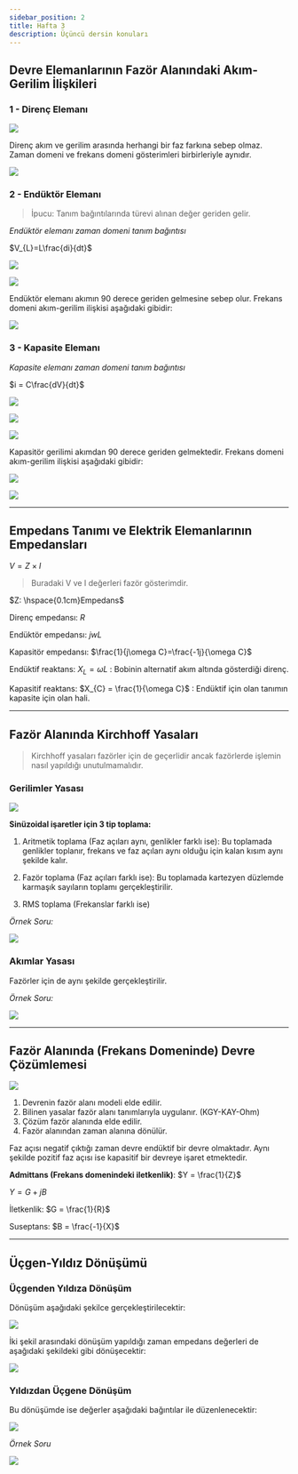 ```yaml
---
sidebar_position: 2
title: Hafta 3
description: Üçüncü dersin konuları
---
```

## Devre Elemanlarının Fazör Alanındaki Akım-Gerilim İlişkileri

### 1 - Direnç Elemanı

![](./hafta-3-img/gorsel-(1).png)

Direnç akım ve gerilim arasında herhangi bir faz farkına sebep olmaz. Zaman domeni ve frekans domeni gösterimleri birbirleriyle aynıdır.

![](./hafta-3-img/gorsel-(2).png)

### 2 - Endüktör Elemanı

> İpucu: Tanım bağıntılarında türevi alınan değer geriden gelir.

*Endüktör elemanı zaman domeni tanım bağıntısı*

$V_{L}=L\frac{di}{dt}$

![](./hafta-3-img/gorsel-(3).png)

![](./hafta-3-img/gorsel-(4).png)

Endüktör elemanı akımın 90 derece geriden gelmesine sebep olur. Frekans domeni akım-gerilim ilişkisi aşağıdaki gibidir:

![](./hafta-3-img/gorsel-(5).png)

### 3 - Kapasite Elemanı

*Kapasite elemanı zaman domeni tanım bağıntısı*

$i = C\frac{dV}{dt}$

![](./hafta-3-img/gorsel-(6).png)

![](./hafta-3-img/gorsel-(7).png)

![](./hafta-3-img/gorsel-(8).png)

Kapasitör gerilimi akımdan 90 derece geriden gelmektedir. Frekans domeni akım-gerilim ilişkisi aşağıdaki gibidir:

![](./hafta-3-img/gorsel-(9).png)

![](./hafta-3-img/gorsel-(10).png)

---

## Empedans Tanımı ve Elektrik Elemanlarının Empedansları

$V = Z \times I$

> Buradaki V ve I değerleri fazör gösterimdir.

$Z: \hspace{0.1cm}Empedans$

Direnç empedansı: $R$

Endüktör empedansı: $jwL$

Kapasitör empedansı: $\frac{1}{j\omega C}=\frac{-1j}{\omega C}$

Endüktif reaktans: $X_{L} = \omega L$ : Bobinin alternatif akım altında gösterdiği direnç.

Kapasitif reaktans: $X_{C} = \frac{1}{\omega C}$ : Endüktif için olan tanımın kapasite için olan hali.

---

## Fazör Alanında Kirchhoff Yasaları

> Kirchhoff yasaları fazörler için de geçerlidir ancak fazörlerde işlemin nasıl yapıldığı unutulmamalıdır.

### Gerilimler Yasası

![](./hafta-3-img/gorsel-(11).png)

**Sinüzoidal işaretler için 3 tip toplama:**

1. Aritmetik toplama (Faz açıları aynı, genlikler farklı ise): Bu toplamada genlikler toplanır, frekans ve faz açıları aynı olduğu için kalan kısım aynı şekilde kalır.

2. Fazör toplama (Faz açıları farklı ise): Bu toplamada kartezyen düzlemde karmaşık sayıların toplamı gerçekleştirilir.

3. RMS toplama (Frekanslar farklı ise)

*Örnek Soru:*

![](./hafta-3-img/gorsel-(12).png)

### Akımlar Yasası

Fazörler için de aynı şekilde gerçekleştirilir.

*Örnek Soru:*

![](./hafta-3-img/gorsel-(12).png)

---

## Fazör Alanında (Frekans Domeninde) Devre Çözümlemesi

![](./hafta-3-img/gorsel-(13).png)

1. Devrenin fazör alanı modeli elde edilir.
2. Bilinen yasalar fazör alanı tanımlarıyla uygulanır. (KGY-KAY-Ohm)
3. Çözüm fazör alanında elde edilir.
4. Fazör alanından zaman alanına dönülür.

Faz açısı negatif çıktığı zaman devre endüktif bir devre olmaktadır. Aynı şekilde pozitif faz açısı ise kapasitif bir devreye işaret etmektedir.

**Admittans (Frekans domenindeki iletkenlik)**:  $Y = \frac{1}{Z}$

$Y = G + jB$

İletkenlik: $G = \frac{1}{R}$ 

Suseptans: $B = \frac{-1}{X}$

---

## Üçgen-Yıldız Dönüşümü

### Üçgenden Yıldıza Dönüşüm

Dönüşüm aşağıdaki şekilce gerçekleştirilecektir:

![](./hafta-3-img/gorsel-(15).png)

İki şekil arasındaki dönüşüm yapıldığı zaman empedans değerleri de aşağıdaki şekildeki gibi dönüşecektir:

![](./hafta-3-img/gorsel-(16).png)

### Yıldızdan Üçgene Dönüşüm

Bu dönüşümde ise değerler aşağıdaki bağıntılar ile düzenlenecektir:

![](./hafta-3-img/gorsel-(17).png)

*Örnek Soru*

![](./hafta-3-img/gorsel-(19).png)